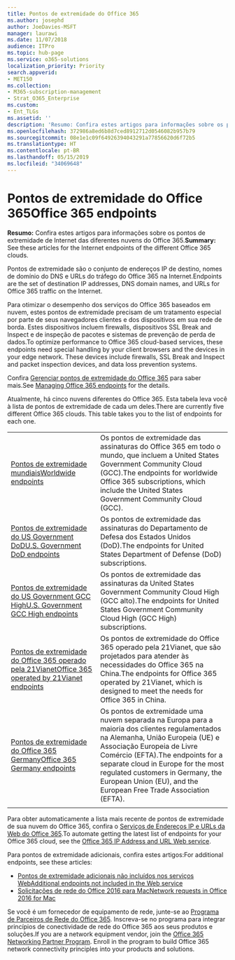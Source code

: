 ```yaml
---
title: Pontos de extremidade do Office 365
ms.author: josephd
author: JoeDavies-MSFT
manager: laurawi
ms.date: 11/07/2018
audience: ITPro
ms.topic: hub-page
ms.service: o365-solutions
localization_priority: Priority
search.appverid:
- MET150
ms.collection:
- M365-subscription-management
- Strat_O365_Enterprise
ms.custom:
- Ent_TLGs
ms.assetid: ''
description: 'Resumo: Confira estes artigos para informações sobre os pontos de extremidade de Internet das diferentes nuvens do Office 365.'
ms.openlocfilehash: 372986a8ed6b8d7ced8912712d0546082b957b79
ms.sourcegitcommit: 08e1e1c09f64926394043291a77856620d6f72b5
ms.translationtype: HT
ms.contentlocale: pt-BR
ms.lasthandoff: 05/15/2019
ms.locfileid: "34069648"
---
```

# <a name="office-365-endpoints"></a><span data-ttu-id="c2890-103">Pontos de extremidade do Office 365</span><span class="sxs-lookup"><span data-stu-id="c2890-103">Office 365 endpoints</span></span>

<span data-ttu-id="c2890-104">**Resumo:** Confira estes artigos para informações sobre os pontos de extremidade de Internet das diferentes nuvens do Office 365.</span><span class="sxs-lookup"><span data-stu-id="c2890-104">**Summary:** See these articles for the Internet endpoints of the different Office 365 clouds.</span></span>
  
<span data-ttu-id="c2890-105">Pontos de extremidade são o conjunto de endereços IP de destino, nomes de domínio do DNS e URLs do tráfego do Office 365 na Internet.</span><span class="sxs-lookup"><span data-stu-id="c2890-105">Endpoints are the set of destination IP addresses, DNS domain names, and URLs for Office 365 traffic on the Internet.</span></span> 

<span data-ttu-id="c2890-p101">Para otimizar o desempenho dos serviços do Office 365 baseados em nuvem, estes pontos de extremidade precisam de um tratamento especial por parte de seus navegadores clientes e dos dispositivos em sua rede de borda. Estes dispositivos incluem firewalls, dispositivos SSL Break and Inspect e de inspeção de pacotes e sistemas de prevenção de perda de dados.</span><span class="sxs-lookup"><span data-stu-id="c2890-p101">To optimize performance to Office 365 cloud-based services, these endpoints need special handling by your client browsers and the devices in your edge network. These devices include firewalls, SSL Break and Inspect and packet inspection devices, and data loss prevention systems.</span></span>

<span data-ttu-id="c2890-108">Confira [Gerenciar pontos de extremidade do Office 365](managing-office-365-endpoints.md) para saber mais.</span><span class="sxs-lookup"><span data-stu-id="c2890-108">See [Managing Office 365 endpoints](managing-office-365-endpoints.md) for the details.</span></span>

<span data-ttu-id="c2890-p102">Atualmente, há cinco nuvens diferentes do Office 365. Esta tabela leva você à lista de pontos de extremidade de cada um deles.</span><span class="sxs-lookup"><span data-stu-id="c2890-p102">There are currently five different Office 365 clouds. This table takes you to the list of endpoints for each one.</span></span>

|||
|:-------|:-----|
| [<span data-ttu-id="c2890-111">Pontos de extremidade mundiais</span><span class="sxs-lookup"><span data-stu-id="c2890-111">Worldwide endpoints</span></span>](urls-and-ip-address-ranges.md) | <span data-ttu-id="c2890-112">Os pontos de extremidade das assinaturas do Office 365 em todo o mundo, que incluem a United States Government Community Cloud (GCC).</span><span class="sxs-lookup"><span data-stu-id="c2890-112">The endpoints for worldwide Office 365 subscriptions, which include the United States Government Community Cloud (GCC).</span></span> |
| [<span data-ttu-id="c2890-113">Pontos de extremidade do US Government DoD</span><span class="sxs-lookup"><span data-stu-id="c2890-113">U.S. Government DoD endpoints</span></span>](office-365-u-s-government-dod-endpoints.md) | <span data-ttu-id="c2890-114">Os pontos de extremidade das assinaturas do Departamento de Defesa dos Estados Unidos (DoD).</span><span class="sxs-lookup"><span data-stu-id="c2890-114">The endpoints for United States Department of Defense (DoD) subscriptions.</span></span> |
| [<span data-ttu-id="c2890-115">Pontos de extremidade do US Government GCC High</span><span class="sxs-lookup"><span data-stu-id="c2890-115">U.S. Government GCC High endpoints</span></span>](office-365-u-s-government-gcc-high-endpoints.md) | <span data-ttu-id="c2890-116">Os pontos de extremidade das assinaturas da United States Government Community Cloud High (GCC alto).</span><span class="sxs-lookup"><span data-stu-id="c2890-116">The endpoints for United States Government Community Cloud High (GCC High) subscriptions.</span></span> |
| [<span data-ttu-id="c2890-117">Pontos de extremidade do Office 365 operado pela 21Vianet</span><span class="sxs-lookup"><span data-stu-id="c2890-117">Office 365 operated by 21Vianet endpoints</span></span>](urls-and-ip-address-ranges-21vianet.md) | <span data-ttu-id="c2890-118">Os pontos de extremidade do Office 365 operado pela 21Vianet, que são projetados para atender às necessidades do Office 365 na China.</span><span class="sxs-lookup"><span data-stu-id="c2890-118">The endpoints for Office 365 operated by 21Vianet, which is designed to meet the needs for Office 365 in China.</span></span> |
| [<span data-ttu-id="c2890-119">Pontos de extremidade do Office 365 Germany</span><span class="sxs-lookup"><span data-stu-id="c2890-119">Office 365 Germany endpoints</span></span>](office-365-germany-endpoints.md) | <span data-ttu-id="c2890-120">Os pontos de extremidade uma nuvem separada na Europa para a maioria dos clientes regulamentados na Alemanha, União Europeia (UE) e Associação Europeia de Livre Comércio (EFTA).</span><span class="sxs-lookup"><span data-stu-id="c2890-120">The endpoints for a separate cloud in Europe for the most regulated customers in Germany, the European Union (EU), and the European Free Trade Association (EFTA).</span></span> |
|||

<span data-ttu-id="c2890-121">Para obter automaticamente a lista mais recente de pontos de extremidade de sua nuvem do Office 365, confira o [Serviços de Endereços IP e URLs da Web do Office 365](office-365-ip-web-service.md).</span><span class="sxs-lookup"><span data-stu-id="c2890-121">To automate getting the latest list of endpoints for your Office 365 cloud, see the [Office 365 IP Address and URL Web service](office-365-ip-web-service.md).</span></span>

<span data-ttu-id="c2890-122">Para pontos de extremidade adicionais, confira estes artigos:</span><span class="sxs-lookup"><span data-stu-id="c2890-122">For additional endpoints, see these articles:</span></span>

- [<span data-ttu-id="c2890-123">Pontos de extremidade adicionais não incluídos nos serviços Web</span><span class="sxs-lookup"><span data-stu-id="c2890-123">Additional endpoints not included in the Web service</span></span>](additional-office365-ip-addresses-and-urls.md)
- [<span data-ttu-id="c2890-124">Solicitações de rede do Office 2016 para Mac</span><span class="sxs-lookup"><span data-stu-id="c2890-124">Network requests in Office 2016 for Mac</span></span>](network-requests-in-office-2016-for-mac.md)

<span data-ttu-id="c2890-p103">Se você é um fornecedor de equipamento de rede, junte-se ao [Programa de Parceiros de Rede do Office 365](office-365-networking-partner-program.md). Inscreva-se no programa para integrar princípios de conectividade de rede do Office 365 aos seus produtos e soluções.</span><span class="sxs-lookup"><span data-stu-id="c2890-p103">If you are a network equipment vendor, join the [Office 365 Networking Partner Program](office-365-networking-partner-program.md). Enroll in the program to build Office 365 network connectivity principles into your products and solutions.</span></span> 
